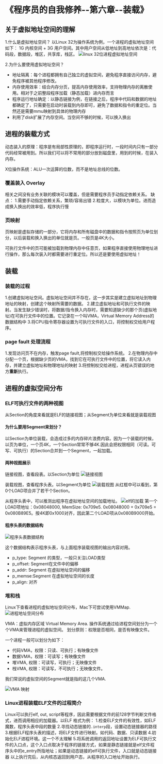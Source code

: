# 《程序员的自我修养--第六章--装载》

## 关于虚拟地址空间的理解
1.什么是虚拟地址空间？
以Linux 32为操作系统为例，一个进程的虚拟地址空间如下：
1G 内核空间 + 3G 用户空间。其中用户空间从低地址到高地址依次是：代码段，数据段，堆区，共享库，栈区。
![linux 32位进程虚拟地址空间](media/16413813709226/linux%2032%E4%BD%8D%E8%BF%9B%E7%A8%8B%E8%99%9A%E6%8B%9F%E5%9C%B0%E5%9D%80%E7%A9%BA%E9%97%B4.png)

2.为什么要使用虚拟地址空间？
- 地址隔离：每个进程都拥有自己独立的虚拟空间，避免程序直接访问内存，避免程序被其他程序修改。
- 内存使用效率：结合内存分页，提高内存使用效率，支持物理内存的离散使用。相对于之前整段程序加载（静态加载）进内存而言
- 程序运行地址确定：以静态链接为例，在链接之后，程序中代码和数据的地址都确定了，只需要在启动时装载到内存即可，避免了数据和指令的重定位。当然还是需要mmu映射到具体的物理内存
- 利用了disk扩展了内存空间。当空间不够的时候，可以换入换出

## 进程的装载方式
动态装入的原理：程序是有局部性原理的，即程序运行时，一段时间内只有一部分代码经常被用到。所以我们可以将不常用的部分放到磁盘里，用到的时候，在装入内存。

X位操作系统：ALU一次运算的位数，而不是地址总线的位数。

### 覆盖装入 Overlay
相关之间没有业务关联的模块可以覆盖，但是需要程序员手动指定依赖关系。
缺点：
1.需要手动指定依赖关系，繁琐/容易出错
2.粒度大，以模块为单位。进而造成换入换出的效率低，程序执行慢

### 页映射
页映射是虚拟存储的一部分，它将内存和所有磁盘中的数据和指令按照页为单位划分，以后装载和换入换出的单位就是页。一般页是4K大小。

可执行文件中的页可能被加载到物理内存中任意页，如果程序直接使用物理地址进行操作，那么每次装入时都需要进行重定位。所以还是要使用虚拟地址！

## 装载

### 装载的过程
1.创建虚拟地址空间。虚拟地址空间并不存在，这一步其实是建立虚拟地址到物理地址的映射，创建这个映射所需要的数据。
2.建立虚拟地址和可执行文件的映射。当发生缺少错误时，将数据/指令换入内存时，需要知道缺少的那个页(虚拟地址)在可执行文件中的位置。它记录在一个叫VMA，Virtual Memory Address的数据结构中
3.将CPU指令寄存器设置为可执行文件的入口，将控制权交给用户程序。

### page fault 处理流程
1.发现访问页不在内存，触发page fault,将控制权交给操作系统。
2.在物理内存中分配一个页，根据缺少页的VMA，找到它在可执行文件中的位置，将它读入内存，并建立虚拟地址和物理地址的映射
3.将控制权交给进程，进程从页错误的地方**重新**执行。

## 进程的虚拟空间分布

### ELF可执行文件的两种视图
从Section的角度来看就是ELF的链接视图；从Segment为单位来看就是装载视图

#### 为什么要用Segment来划分？
以Section为单位装载，会造成过多的内存碎片浪费内容。因为一个装载的时候，以页为单位，一个页4K，一个Section常常不够4K.因此会把权限相同（可读。可写、可执行）的Section合并到一个Segment，一起加载。

#### 两种视图展示
链接视图，查看段表。以Section为单位
![链接视图](media/16413813709226/%E9%93%BE%E6%8E%A5%E8%A7%86%E5%9B%BE.png)

装载视图，查看程序头表。以Segment为单位
![装载视图](media/16413813709226/%E8%A3%85%E8%BD%BD%E8%A7%86%E5%9B%BE.png)
从红框中可以看到，第0个LOAD项合并了若干个Section。

从程序头表中，可以推测出程序在虚拟地址空间的加载地址。
![elf的加载](media/16413813709226/elf%E7%9A%84%E5%8A%A0%E8%BD%BD.png)
第一个LOAD项地址：0x08048000, MemSize: 0x709e5. 0x08048000 + 0x709e5 = 0x080B89E5。按4K即0x1000对齐，因此第二个LOAD项从0x080B9000开始。


#### 程序头表的数据结构

![程序头表数据结构](media/16413813709226/%E7%A8%8B%E5%BA%8F%E5%A4%B4%E8%A1%A8%E6%95%B0%E6%8D%AE%E7%BB%93%E6%9E%84.png)

这个数据结构表示程序头表，与上面程序装载视图的输出内容对用。
- p_type: Segment 的类型，一般只关注LOAD类型
- p_offset: Segment在文件中的偏移
- p_addr: Segment 在虚拟地址空间的偏移
- p_memse:Segment 在虚拟地址空间的长度
- p_align: 对齐
 
 ### 堆和栈
 Linux下查看进程的虚拟地址空间分布，Mac下可尝试使用VMMap.
 ![进程地址空间分布](media/16413813709226/%E8%BF%9B%E7%A8%8B%E5%9C%B0%E5%9D%80%E7%A9%BA%E9%97%B4%E5%88%86%E5%B8%83.png)

VMA：虚拟内存区域 Virtual Memory Area.
操作系统通过给进程空间划分为一个个VMA来管理进程的虚拟空间。
划分原则：权限是否相同，是否有映像文件。

一个进程一般可以划分为如下：
- 代码VMA，权限：只读、可执行；有映像文件
- 数据VMA，权限：可读写；有映像文件
- 堆VMA, 权限：可读写，可执行；无映像文件
- 栈VMA, 权限：可读写，不可执行；无映像文件。

我们常说的虚拟空间的Segment就是指的这几个VMA.

![VMA 映射](media/16413813709226/VMA%20%E6%98%A0%E5%B0%84.png)


### Linux进程装载ELF文件的过程简介
Linux可以执行elf, out, script等程序，因此需要根据文件的前128字节判断文件格式，进而调用相应的加载器。以ELF 格式为例：
1.检查ELF文件的有效性，如ELF魔数，程序头表中段的数量
2.寻找动态链接的`.interp`段，设置动态链接器的路径
3.根据ELF程序头表的描述，将ELF文件进行映射。如代码、数据、只读数据
4.初始化ELF进程环境。这一个不太理解
5.将系统调用的返回地址设置为ELF可执行文件的入口点，这个入口点取决于程序的链接方式，如果是静态链接就是elf文件程序头中的e_entry所指地址；如果是动态链接的elf可执行文件，入口就是动态链接器
以上执行完后，从内核态返回到用户态，从程序的入口地址开始执行。



